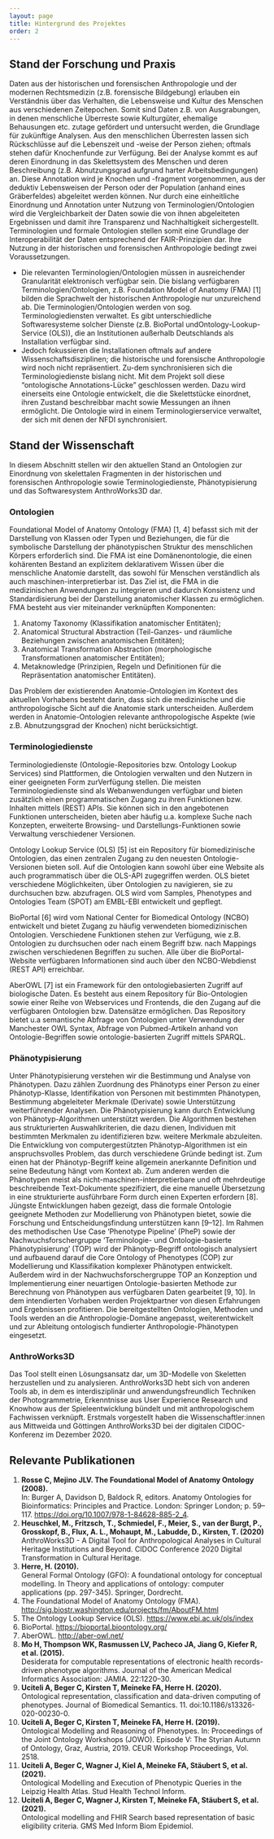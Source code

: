 ```yaml
---
layout: page
title: Hintergrund des Projektes
order: 2
---
```


## Stand der Forschung und Praxis

Daten aus der historischen und forensischen Anthropologie und der modernen Rechtsmedizin (z.B. forensische Bildgebung) erlauben ein Verständnis über das Verhalten, die Lebensweise und Kultur des Menschen aus verschiedenen Zeitepochen.
Somit sind Daten z.B. von Ausgrabungen, in denen menschliche Überreste sowie Kulturgüter, ehemalige Behausungen etc. zutage gefördert und untersucht werden, die Grundlage für zukünftige Analysen. Aus den menschlichen Überresten lassen sich Rückschlüsse auf die Lebenszeit und -weise der Person ziehen;
oftmals stehen dafür Knochenfunde zur Verfügung.
Bei der Analyse kommt es auf deren Einordnung in das Skelettsystem des Menschen und deren Beschreibung (z.B. Abnutzungsgrad aufgrund harter Arbeitsbedingungen) an.
Diese Annotation wird je Knochen und -fragment vorgenommen, aus der deduktiv Lebensweisen der Person oder der Population (anhand eines Gräberfeldes) abgeleitet werden können.
Nur durch eine einheitliche Einordnung und Annotation unter Nutzung von Terminologien/Ontologien wird die Vergleichbarkeit der Daten sowie die von ihnen abgeleiteten Ergebnissen und damit ihre Transparenz und Nachhaltigkeit sichergestellt.
Terminologien und formale Ontologien stellen somit eine Grundlage der Interoperabilität der Daten entsprechend der FAIR-Prinzipien dar.
Ihre Nutzung in der historischen und forensischen Anthropologie bedingt zwei Voraussetzungen.

* Die relevanten Terminologien/Ontologien müssen in ausreichender Granularität elektronisch verfügbar sein.
Die bislang verfügbaren Terminologien/Ontologien, z.B. Foundation Model of Anatomy (FMA) [1] bilden die Sprachwelt der historischen Anthropologie nur unzureichend ab.
Die Terminologien/Ontologien werden von sog. Terminologiediensten verwaltet.
Es gibt unterschiedliche Softwaresysteme solcher Dienste (z.B. BioPortal undOntology-Lookup-Service (OLS)), die an Institutionen außerhalb Deutschlands als Installation verfügbar sind.
* Jedoch fokussieren die Installationen oftmals auf andere Wissenschaftsdisziplinen; die historische und forensische Anthropologie wird noch nicht repräsentiert.
Zu-dem synchronisieren sich die Terminologiedienste bislang nicht.
Mit dem Projekt soll diese “ontologische Annotations-Lücke” geschlossen werden.
Dazu wird einerseits eine Ontologie entwickelt, die die Skelettstücke einordnet, ihren Zustand beschreibbar macht sowie Messungen an ihnen ermöglicht.
Die Ontologie wird in einem Terminologierservice verwaltet, der sich mit denen der NFDI synchronisiert.

## Stand der Wissenschaft
In diesem Abschnitt stellen wir den aktuellen Stand an Ontologien zur Einordnung von skelettalen Fragmenten in der historischen und forensischen Anthropologie sowie Terminologiedienste, Phänotypisierung und das Softwaresystem AnthroWorks3D dar.

### Ontologien
Foundational Model of Anatomy Ontology (FMA) [1, 4] befasst sich mit der Darstellung von Klassen oder Typen und Beziehungen, die für die symbolische Darstellung der phänotypischen Struktur des menschlichen Körpers erforderlich sind.
Die FMA ist eine Domänenontologie, die einen kohärenten Bestand an explizitem deklarativem Wissen über die menschliche Anatomie darstellt, das sowohl für Menschen verständlich als auch maschinen-interpretierbar ist.
Das Ziel ist, die FMA in die medizinischen Anwendungen zu integrieren und dadurch Konsistenz und Standardisierung bei der Darstellung anatomischer Klassen zu ermöglichen.
FMA besteht aus vier miteinander verknüpften Komponenten:
1. Anatomy Taxonomy (Klassifikation anatomischer Entitäten);
2. Anatomical Structural Abstraction (Teil-Ganzes- und räumliche Beziehungen zwischen anatomischen Entitäten);
3. Anatomical Transformation Abstraction (morphologische Transformationen anatomischer Entitäten);
4. Metaknowledge (Prinzipien, Regeln und Definitionen für die Repräsentation anatomischer Entitäten).

Das Problem der existierenden Anatomie-Ontologien im Kontext des aktuellen Vorhabens besteht darin, dass sich die medizinische und die anthropologische Sicht auf die Anatomie stark unterscheiden.
Außerdem werden in Anatomie-Ontologien relevante anthropologische Aspekte (wie z.B. Abnutzungsgrad der Knochen) nicht berücksichtigt.

### Terminologiedienste
Terminologiedienste (Ontologie-Repositories bzw. Ontology Lookup Services) sind Plattformen, die Ontologien verwalten und den Nutzern in einer geeigneten Form zurVerfügung stellen.
Die meisten Terminologiedienste sind als Webanwendungen verfügbar und bieten zusätzlich einen programmatischen Zugang zu ihren Funktionen bzw. Inhalten mittels (REST) APIs.
Sie können sich in den angebotenen Funktionen unterscheiden, bieten aber häufig u.a. komplexe Suche nach Konzepten, erweiterte Browsing- und Darstellungs-Funktionen sowie Verwaltung verschiedener Versionen.

Ontology Lookup Service (OLS) [5] ist ein Repository für biomedizinische Ontologien, das einen zentralen Zugang zu den neuesten Ontologie-Versionen bieten soll.
Auf die Ontologien kann sowohl über eine Website als auch programmatisch über die OLS-API zugegriffen werden.
OLS bietet verschiedene Möglichkeiten, über Ontologien zu navigieren, sie zu durchsuchen bzw. abzufragen.
OLS wird vom Samples, Phenotypes and Ontologies Team (SPOT) am EMBL-EBI entwickelt und gepflegt.

BioPortal [6] wird vom National Center for Biomedical Ontology (NCBO) entwickelt und bietet Zugang zu häufig verwendeten biomedizinischen Ontologien.
Verschiedene Funktionen stehen zur Verfügung, wie z.B. Ontologien zu durchsuchen oder nach einem Begriff bzw. nach Mappings zwischen verschiedenen Begriffen zu suchen.
Alle über die BioPortal-Website verfügbaren Informationen sind auch über den NCBO-Webdienst (REST API) erreichbar.

AberOWL [7] ist ein Framework für den ontologiebasierten Zugriff auf biologische Daten.
Es besteht aus einem Repository für Bio-Ontologien sowie einer Reihe von Webservices und Frontends, die den Zugang auf die verfügbaren Ontologien bzw. Datensätze ermöglichen.
Das Repository bietet u.a semantische Abfrage von Ontologien unter Verwendung der Manchester OWL Syntax, Abfrage von Pubmed-Artikeln anhand von Ontologie-Begriffen sowie ontologie-basierten Zugriff mittels SPARQL.

### Phänotypisierung
Unter Phänotypisierung verstehen wir die Bestimmung und Analyse von Phänotypen.
Dazu zählen Zuordnung des Phänotyps einer Person zu einer Phänotyp-Klasse, Identifikation von Personen mit bestimmten Phänotypen, Bestimmung abgeleiteter Merkmale (Derivate) sowie Unterstützung weiterführender Analysen.
Die Phänotypisierung kann durch Entwicklung von Phänotyp-Algorithmen unterstützt werden.
Die Algorithmen bestehen aus strukturierten Auswahlkriterien, die dazu dienen, Individuen mit bestimmten Merkmalen zu identifizieren bzw. weitere Merkmale abzuleiten.
Die Entwicklung von computergestützten Phänotyp-Algorithmen ist ein anspruchsvolles Problem, das durch verschiedene Gründe bedingt ist.
Zum einen hat der Phänotyp-Begriff keine allgemein anerkannte Definition und seine Bedeutung hängt vom Kontext ab.
Zum anderen werden die Phänotypen meist als nicht-maschinen-interpretierbare und oft mehrdeutige beschreibende Text-Dokumente spezifiziert, die eine manuelle Übersetzung in eine strukturierte ausführbare Form durch einen Experten erfordern [8].
Jüngste Entwicklungen haben gezeigt, dass die formale Ontologie geeignete Methoden zur Modellierung von Phänotypen bietet, sowie die Forschung und Entscheidungsfindung unterstützen kann [9–12].
Im Rahmen des methodischen Use Case ‘Phenotype Pipeline’ (PheP) sowie der Nachwuchsforschergruppe ‘Terminologie- und Ontologie-basierte Phänotypisierung’ (TOP) wird der Phänotyp-Begriff ontologisch analysiert und aufbauend darauf die Core Ontology of Phenotypes (COP) zur Modellierung und Klassifikation komplexer Phänotypen entwickelt.
Außerdem wird in der Nachwuchsforschergruppe TOP an Konzeption und Implementierung einer neuartigen Ontologie-basierten Methode zur Berechnung von Phänotypen aus verfügbaren Daten gearbeitet [9, 10].
In dem intendierten Vorhaben werden Projektpartner von diesen Erfahrungen und Ergebnissen profitieren.
Die bereitgestellten Ontologien, Methoden und Tools werden an die Anthropologie-Domäne angepasst, weiterentwickelt und zur Ableitung ontologisch fundierter Anthropologie-Phänotypen eingesetzt.

### AnthroWorks3D
Das Tool stellt einen Lösungsansatz dar, um 3D-Modelle von Skeletten herzustellen und zu analysieren.
AnthroWorks3D hebt sich von anderen Tools ab, in dem es interdisziplinär und anwendungsfreundlich Techniken der Photogrammetrie, Erkenntnisse aus User Experience Research und Knowhow aus der Spieleentwicklung bündelt und mit anthropologischem Fachwissen verknüpft.
Erstmals vorgestellt haben die Wissenschaftler:innen aus Mittweida und Göttingen AnthroWorks3D bei der digitalen CIDOC-Konferenz im Dezember 2020.

## Relevante Publikationen

1. **Rosse C, Mejino JLV. The Foundational Model of Anatomy Ontology (2008).**<br>
In: Burger A, Davidson D, Baldock R, editors. Anatomy Ontologies for Bioinformatics: Principles and Practice. London: Springer London; p. 59–117. <https://doi.org/10.1007/978-1-84628-885-2_4>.
2. **Heuschkel, M., Fritzsch, T., Schmiedel, F., Meier, S., van der Burgt, P., Grosskopf, B., Flux, A. L., Mohaupt, M., Labudde, D., Kirsten, T. (2020)**<br>
AnthroWorks3D - A Digital Tool for Anthropological Analyses in Cultural Heritage Institutions and Beyond. CIDOC Conference 2020 Digital Transformation in Cultural Heritage.
3. **Herre, H. (2010).**<br>
General Formal Ontology (GFO): A foundational ontology for conceptual modelling. In Theory and applications of ontology: computer applications (pp. 297-345). Springer, Dordrecht.
4. The Foundational Model of Anatomy Ontology (FMA). <http://sig.biostr.washington.edu/projects/fm/AboutFM.html>
5. The Ontology Lookup Service (OLS). <https://www.ebi.ac.uk/ols/index>
6. BioPortal. <https://bioportal.bioontology.org/>
7. AberOWL. <http://aber-owl.net/>
8. **Mo H, Thompson WK, Rasmussen LV, Pacheco JA, Jiang G, Kiefer R, et al. (2015).**<br>
Desiderata for computable representations of electronic health records-driven phenotype algorithms.
Journal of the American Medical Informatics Association: JAMIA. 22:1220–30.
9. **Uciteli A, Beger C, Kirsten T, Meineke FA, Herre H. (2020).**<br>
Ontological representation, classification and data-driven computing of phenotypes.
Journal of Biomedical Semantics. 11. doi:10.1186/s13326-020-00230-0.
10. **Uciteli A, Beger C, Kirsten T, Meineke FA, Herre H. (2019).**<br>
Ontological Modelling and Reasoning of Phenotypes. In: Proceedings of the Joint Ontology Workshops (JOWO).
Episode V: The Styrian Autumn of Ontology, Graz, Austria, 2019. CEUR Workshop Proceedings, Vol. 2518.
11. **Uciteli A, Beger C, Wagner J, Kiel A, Meineke FA, Stäubert S, et al. (2021).**<br>
Ontological Modelling and Execution of Phenotypic Queries in the Leipzig Health Atlas. Stud Health Technol Inform.
12. **Uciteli A, Beger C, Wagner J, Kirsten T, Meineke FA, Stäubert S, et al. (2021).**<br>
Ontological modelling and FHIR Search based representation of basic eligibility criteria. GMS Med Inform Biom Epidemiol.
